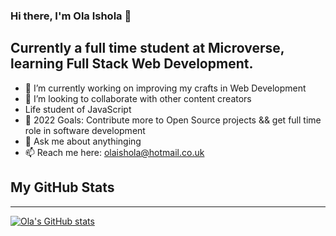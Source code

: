 ### Hi there, I'm Ola Ishola 👋

## Currently a full time student at Microverse, learning Full Stack Web Development.

- 🌱 I’m currently working on improving my crafts in Web Development
- 👯 I’m looking to collaborate with other content creators
- Life student of JavaScript
- 🥅 2022 Goals: Contribute more to Open Source projects && get full time role in software development
- 💬 Ask me about anythinging
- 📫 Reach me here: olaishola@hotmail.co.uk

## My GitHub Stats

<hr>

[![Ola's GitHub stats](https://github-readme-stats.vercel.app/api?username=netman5)](https://github.com/anuraghazra/github-readme-stats)

[webiste]: https://netman5.github.io/
[netman5]: https://github.com/netman5
